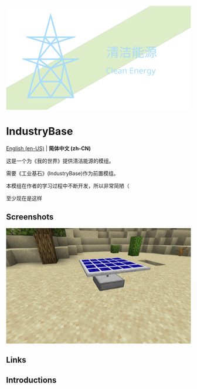 ![Logo](/readme/logo.svg)

# IndustryBase

[//]: # ([![Build]&#40;https://github.com/BinZhengStudio/IndustryBase/actions/workflows/build-and-release.yml/badge.svg&#41;]&#40;https://github.com/FengMingMC/CleanEnergy/actions/workflows/build-and-release.yml&#41;)
[//]: # ([![Sync]&#40;https://github.com/BinZhengStudio/IndustryBase/actions/workflows/gitee-sync.yml/badge.svg&#41;]&#40;https://github.com/FengMingMC/CleanEnergy/actions/workflows/gitee-sync.yml&#41;)

[English (en-US)](/README.md) | **简体中文 (zh-CN)**

这是一个为《我的世界》提供清洁能源的模组。

需要《工业基石》(IndustryBase)作为前置模组。

本模组在作者的学习过程中不断开发，所以非常简陋（

至少现在是这样

## Screenshots

![Screenshots-1](/readme/screenshots-1.png)

## Links

[//]: # ([在McMod上的介绍]&#40;https://www.mcmod.cn/class/10791.html&#41;)

## Introductions
